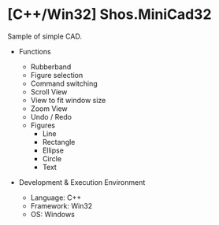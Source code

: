 # [C++/Win32] Shos.MiniCad32

Sample of simple CAD.

* Functions
    * Rubberband
    * Figure selection
    * Command switching
    * Scroll View
	* View to fit window size
	* Zoom View
	* Undo / Redo
    * Figures
        * Line
        * Rectangle
        * Ellipse
        * Circle
        * Text

* Development & Execution Environment
    * Language: C++
    * Framework: Win32
    * OS: Windows

